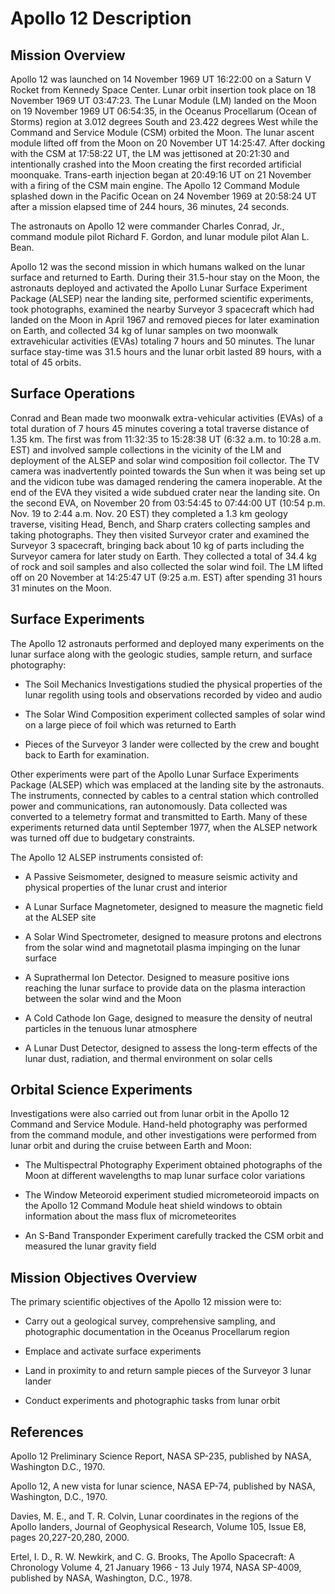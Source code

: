 # Apollo 12 Description

## Mission Overview

Apollo 12 was launched on 14 November 1969 UT 16:22:00 on a Saturn V
Rocket from Kennedy Space Center. Lunar orbit insertion took place on 18
November 1969 UT 03:47:23. The Lunar Module (LM) landed on the Moon on
19 November 1969 UT 06:54:35, in the Oceanus Procellarum (Ocean of
Storms) region at 3.012 degrees South and 23.422 degrees West while the
Command and Service Module (CSM) orbited the Moon. The lunar ascent
module lifted off from the Moon on 20 November UT 14:25:47. After
docking with the CSM at 17:58:22 UT, the LM was jettisoned at 20:21:30
and intentionally crashed into the Moon creating the first recorded
artificial moonquake. Trans-earth injection began at 20:49:16 UT on 21
November with a firing of the CSM main engine. The Apollo 12 Command
Module splashed down in the Pacific Ocean on 24 November 1969 at
20:58:24 UT after a mission elapsed time of 244 hours, 36 minutes, 24
seconds.

The astronauts on Apollo 12 were commander Charles Conrad, Jr., command
module pilot Richard F. Gordon, and lunar module pilot Alan L. Bean.

Apollo 12 was the second mission in which humans walked on the lunar
surface and returned to Earth. During their 31.5-hour stay on the Moon,
the astronauts deployed and activated the Apollo Lunar Surface
Experiment Package (ALSEP) near the landing site, performed scientific
experiments, took photographs, examined the nearby Surveyor 3 spacecraft
which had landed on the Moon in April 1967 and removed pieces for later
examination on Earth, and collected 34 kg of lunar samples on two
moonwalk extravehicular activities (EVAs) totaling 7 hours and 50
minutes. The lunar surface stay-time was 31.5 hours and the lunar orbit
lasted 89 hours, with a total of 45 orbits.

## Surface Operations

Conrad and Bean made two moonwalk extra-vehicular activities (EVAs) of a
total duration of 7 hours 45 minutes covering a total traverse distance
of 1.35 km. The first was from 11:32:35 to 15:28:38 UT (6:32 a.m. to
10:28 a.m. EST) and involved sample collections in the vicinity of the
LM and deployment of the ALSEP and solar wind composition foil
collector. The TV camera was inadvertently pointed towards the Sun when
it was being set up and the vidicon tube was damaged rendering the
camera inoperable. At the end of the EVA they visited a wide subdued
crater near the landing site. On the second EVA, on November 20 from
03:54:45 to 07:44:00 UT (10:54 p.m. Nov. 19 to 2:44 a.m. Nov. 20 EST)
they completed a 1.3 km geology traverse, visiting Head, Bench, and
Sharp craters collecting samples and taking photographs. They then
visited Surveyor crater and examined the Surveyor 3 spacecraft, bringing
back about 10 kg of parts including the Surveyor camera for later study
on Earth. They collected a total of 34.4 kg of rock and soil samples and
also collected the solar wind foil. The LM lifted off on 20 November at
14:25:47 UT (9:25 a.m. EST) after spending 31 hours 31 minutes on the
Moon.

## Surface Experiments

The Apollo 12 astronauts performed and deployed many experiments on the
lunar surface along with the geologic studies, sample return, and
surface photography:

-   The Soil Mechanics Investigations studied the physical properties of
    the lunar regolith using tools and observations recorded by video
    and audio

-   The Solar Wind Composition experiment collected samples of solar
    wind on a large piece of foil which was returned to Earth

-   Pieces of the Surveyor 3 lander were collected by the crew and
    bought back to Earth for examination.

Other experiments were part of the Apollo Lunar Surface Experiments
Package (ALSEP) which was emplaced at the landing site by the
astronauts. The instruments, connected by cables to a central station
which controlled power and communications, ran autonomously. Data
collected was converted to a telemetry format and transmitted to Earth.
Many of these experiments returned data until September 1977, when the
ALSEP network was turned off due to budgetary constraints.

The Apollo 12 ALSEP instruments consisted of:

-   A Passive Seismometer, designed to measure seismic activity and
    physical properties of the lunar crust and interior

-   A Lunar Surface Magnetometer, designed to measure the magnetic field
    at the ALSEP site

-   A Solar Wind Spectrometer, designed to measure protons and electrons
    from the solar wind and magnetotail plasma impinging on the lunar
    surface

-   A Suprathermal Ion Detector. Designed to measure positive ions
    reaching the lunar surface to provide data on the plasma interaction
    between the solar wind and the Moon

-   A Cold Cathode Ion Gage, designed to measure the density of neutral
    particles in the tenuous lunar atmosphere

-   A Lunar Dust Detector, designed to assess the long-term effects of
    the lunar dust, radiation, and thermal environment on solar cells

## Orbital Science Experiments

Investigations were also carried out from lunar orbit in the Apollo 12
Command and Service Module. Hand-held photography was performed from the
command module, and other investigations were performed from lunar orbit
and during the cruise between Earth and Moon:

-   The Multispectral Photography Experiment obtained photographs of the
    Moon at different wavelengths to map lunar surface color variations

-   The Window Meteoroid experiment studied micrometeoroid impacts on
    the Apollo 12 Command Module heat shield windows to obtain
    information about the mass flux of micrometeorites

-   An S-Band Transponder Experiment carefully tracked the CSM orbit and
    measured the lunar gravity field

## Mission Objectives Overview

The primary scientific objectives of the Apollo 12 mission were to:

-   Carry out a geological survey, comprehensive sampling, and
    photographic documentation in the Oceanus Procellarum region

-   Emplace and activate surface experiments

-   Land in proximity to and return sample pieces of the Surveyor 3
    lunar lander

-   Conduct experiments and photographic tasks from lunar orbit

## References

Apollo 12 Preliminary Science Report, NASA SP-235, published by NASA,
Washington D.C., 1970.

Apollo 12, A new vista for lunar science, NASA EP-74, published by NASA,
Washington, D.C., 1970.

Davies, M. E., and T. R. Colvin, Lunar coordinates in the regions of the
Apollo landers, Journal of Geophysical Research, Volume 105, Issue E8,
pages 20,227-20,280, 2000.

Ertel, I. D., R. W. Newkirk, and C. G. Brooks, The Apollo Spacecraft: A
Chronology Volume 4, 21 January 1966 - 13 July 1974, NASA SP-4009,
published by NASA, Washington, D.C., 1978.
